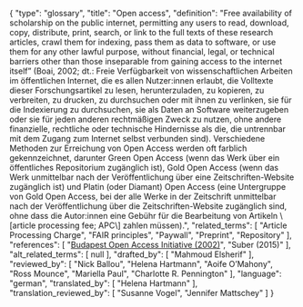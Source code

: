 {
    "type": "glossary",
    "title": "Open access",
    "definition": "Free availability of scholarship on the public internet, permitting any users to read, download, copy, distribute, print, search, or link to the full texts of these research articles, crawl them for indexing, pass them as data to software, or use them for any other lawful purpose, without financial, legal, or technical barriers other than those inseparable from gaining access to the internet itself” (Boai, 2002; dt.: Freie Verfügbarkeit von wissenschaftlichen Arbeiten im öffentlichen Internet, die es allen Nutzer:innen erlaubt, die Volltexte dieser Forschungsartikel zu lesen, herunterzuladen, zu kopieren, zu verbreiten, zu drucken, zu durchsuchen oder mit ihnen zu verlinken, sie für die Indexierung zu durchsuchen, sie als Daten an Software weiterzugeben oder sie für jeden anderen rechtmäßigen Zweck zu nutzen, ohne andere finanzielle, rechtliche oder technische Hindernisse als die, die untrennbar mit dem Zugang zum Internet selbst verbunden sind). Verschiedene Methoden zur Erreichung von Open Access werden oft farblich gekennzeichnet, darunter Green Open Access (wenn das Werk über ein öffentliches Repositorium zugänglich ist), Gold Open Access (wenn das Werk unmittelbar nach der Veröffentlichung über eine Zeitschriften-Website zugänglich ist) und Platin (oder Diamant) Open Access (eine Untergruppe von Gold Open Access, bei der alle Werke in der Zeitschrift unmittelbar nach der Veröffentlichung über die Zeitschriften-Website zugänglich sind, ohne dass die Autor:innen eine Gebühr für die Bearbeitung von Artikeln \\[article processing fee; APC\\] zahlen müssen).",
    "related_terms": [
        "Article Processing Charge",
        "FAIR principles",
        "Paywall",
        "Preprint",
        "Repository"
    ],
    "references": [
        "[Budapest Open Access Initiative (2002)](https://www.budapestopenaccessinitiative.org/read)",
        "Suber (2015)"
    ],
    "alt_related_terms": [
        null
    ],
    "drafted_by": [
        "Mahmoud Elsherif"
    ],
    "reviewed_by": [
        "Nick Ballou",
        "Helena Hartmann",
        "Aoife O’Mahony",
        "Ross Mounce",
        "Mariella Paul",
        "Charlotte R. Pennington"
    ],
    "language": "german",
    "translated_by": [
        "Helena Hartmann"
    ],
    "translation_reviewed_by": [
        "Susanne Vogel",
        "Jennifer Mattschey"
    ]
}